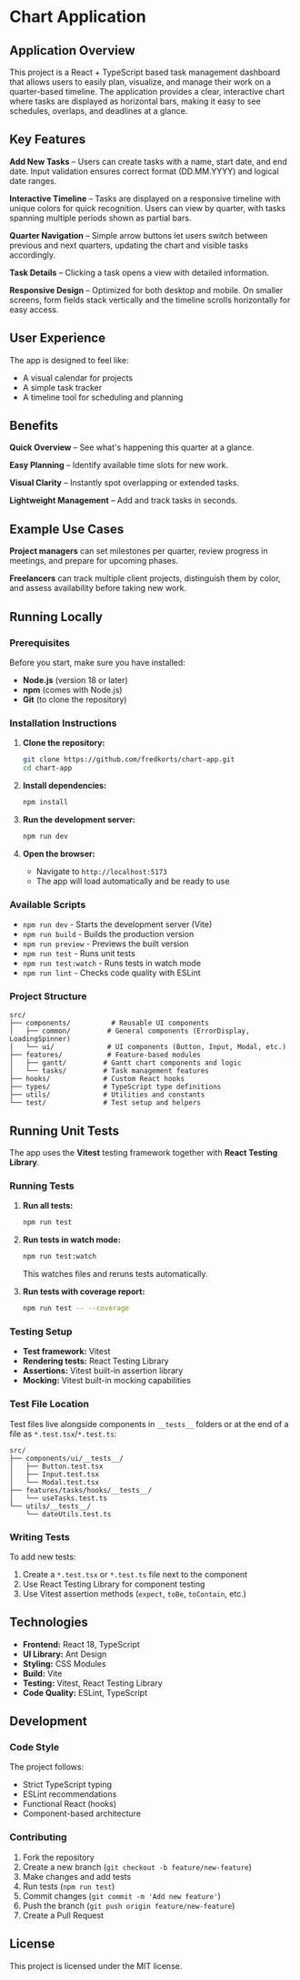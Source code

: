 # Chart Application

## Application Overview

This project is a React + TypeScript based task management dashboard that allows users to easily plan, visualize, and manage their work on a quarter-based timeline. The application provides a clear, interactive chart where tasks are displayed as horizontal bars, making it easy to see schedules, overlaps, and deadlines at a glance.

## Key Features

**Add New Tasks** – Users can create tasks with a name, start date, and end date. Input validation ensures correct format (DD.MM.YYYY) and logical date ranges.

**Interactive Timeline** – Tasks are displayed on a responsive timeline with unique colors for quick recognition. Users can view by quarter, with tasks spanning multiple periods shown as partial bars.

**Quarter Navigation** – Simple arrow buttons let users switch between previous and next quarters, updating the chart and visible tasks accordingly.

**Task Details** – Clicking a task opens a view with detailed information.

**Responsive Design** – Optimized for both desktop and mobile. On smaller screens, form fields stack vertically and the timeline scrolls horizontally for easy access.

## User Experience

The app is designed to feel like:

- A visual calendar for projects
- A simple task tracker
- A timeline tool for scheduling and planning

## Benefits

**Quick Overview** – See what's happening this quarter at a glance.

**Easy Planning** – Identify available time slots for new work.

**Visual Clarity** – Instantly spot overlapping or extended tasks.

**Lightweight Management** – Add and track tasks in seconds.

## Example Use Cases

**Project managers** can set milestones per quarter, review progress in meetings, and prepare for upcoming phases.

**Freelancers** can track multiple client projects, distinguish them by color, and assess availability before taking new work.

## Running Locally

### Prerequisites

Before you start, make sure you have installed:

- **Node.js** (version 18 or later)
- **npm** (comes with Node.js)
- **Git** (to clone the repository)

### Installation Instructions

1. **Clone the repository:**

   ```bash
   git clone https://github.com/fredkorts/chart-app.git
   cd chart-app
   ```

2. **Install dependencies:**

   ```bash
   npm install
   ```

3. **Run the development server:**

   ```bash
   npm run dev
   ```

4. **Open the browser:**
   - Navigate to `http://localhost:5173`
   - The app will load automatically and be ready to use

### Available Scripts

- `npm run dev` - Starts the development server (Vite)
- `npm run build` - Builds the production version
- `npm run preview` - Previews the built version
- `npm run test` - Runs unit tests
- `npm run test:watch` - Runs tests in watch mode
- `npm run lint` - Checks code quality with ESLint

### Project Structure

```
src/
├── components/          # Reusable UI components
│   ├── common/         # General components (ErrorDisplay, LoadingSpinner)
│   └── ui/             # UI components (Button, Input, Modal, etc.)
├── features/           # Feature-based modules
│   ├── gantt/         # Gantt chart components and logic
│   └── tasks/         # Task management features
├── hooks/             # Custom React hooks
├── types/             # TypeScript type definitions
├── utils/             # Utilities and constants
└── test/              # Test setup and helpers
```

## Running Unit Tests

The app uses the **Vitest** testing framework together with **React Testing Library**.

### Running Tests

1. **Run all tests:**

   ```bash
   npm run test
   ```

2. **Run tests in watch mode:**

   ```bash
   npm run test:watch
   ```

   This watches files and reruns tests automatically.

3. **Run tests with coverage report:**

   ```bash
   npm run test -- --coverage
   ```

### Testing Setup

- **Test framework:** Vitest
- **Rendering tests:** React Testing Library
- **Assertions:** Vitest built-in assertion library
- **Mocking:** Vitest built-in mocking capabilities

### Test File Location

Test files live alongside components in `__tests__` folders or at the end of a file as `*.test.tsx`/`*.test.ts`:

```
src/
├── components/ui/__tests__/
│   ├── Button.test.tsx
│   ├── Input.test.tsx
│   └── Modal.test.tsx
├── features/tasks/hooks/__tests__/
│   └── useTasks.test.ts
└── utils/__tests__/
    └── dateUtils.test.ts
```

### Writing Tests

To add new tests:

1. Create a `*.test.tsx` or `*.test.ts` file next to the component
2. Use React Testing Library for component testing
3. Use Vitest assertion methods (`expect`, `toBe`, `toContain`, etc.)

## Technologies

- **Frontend:** React 18, TypeScript
- **UI Library:** Ant Design
- **Styling:** CSS Modules
- **Build:** Vite
- **Testing:** Vitest, React Testing Library
- **Code Quality:** ESLint, TypeScript

## Development

### Code Style

The project follows:

- Strict TypeScript typing
- ESLint recommendations
- Functional React (hooks)
- Component-based architecture

### Contributing

1. Fork the repository
2. Create a new branch (`git checkout -b feature/new-feature`)
3. Make changes and add tests
4. Run tests (`npm run test`)
5. Commit changes (`git commit -m 'Add new feature'`)
6. Push the branch (`git push origin feature/new-feature`)
7. Create a Pull Request

## License

This project is licensed under the MIT license.
